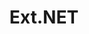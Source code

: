 ---
blog: https://ext.net/blog
git: https://github.com/extnet
logohandle: extnet
sort: ext
title: Ext.NET
twitter: https://x.com/extnet
website: https://ext.net/
---